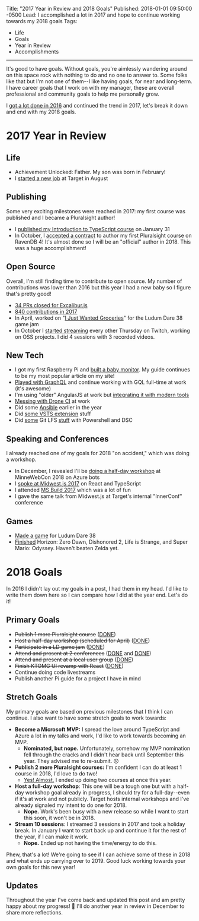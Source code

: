 Title: "2017 Year in Review and 2018 Goals"
Published: 2018-01-01 09:50:00 -0500
Lead: I accomplished a lot in 2017 and hope to continue working towards my 2018 goals
Tags:
- Life
- Goals
- Year in Review
- Accomplishments
---

It's good to have goals. Without goals, you're aimlessly wandering around on this space rock with nothing to do and no one to answer to. Some folks like that but I'm not one of them--I like having goals, for near and long-term. I have career goals that I work on with my manager, these are overall professional and community goals to help me personally grow.

I [got a lot done in 2016](https://kamranicus.com/posts/2017-01-02-year-in-review) and continued the trend in 2017, let's break it down and end with my 2018 goals.

# 2017 Year in Review

## Life

- Achievement Unlocked: Father. My son was born in February!
- I [started a new job](https://kamranicus.com/posts/2017-08-28-joined-target) at Target in August

## Publishing

Some very exciting milestones were reached in 2017: my first course was published and I became a Pluralsight author!

- I [published my Introduction to TypeScript course](https://kamranicus.com/posts/2017-01-31-introduction-to-typescript-course-packt-publishing) on January 31
- In October, I [accepted a contract](https://kamranicus.com/posts/2017-10-10-becoming-a-pluralsight-author) to author my first Pluralsight course on RavenDB 4! It's almost done so I will be an "official" author in 2018. This was a huge accomplishment!

## Open Source

Overall, I'm still finding time to contribute to open source. My number of contributions was lower than 2016 but this year I had a new baby so I figure that's pretty good!

- [34 PRs closed for Excalibur.js](https://github.com/excaliburjs/Excalibur/pulls?page=1&q=is%3Apr+is%3Aclosed+author%3Akamranayub)
- [840 contributions in 2017](https://github.com/kamranayub?tab=overview&from=2017-12-01&to=2017-12-31)
- In April, worked on "[I Just Wanted Groceries](https://github.com/excaliburjs/ludum-38)" for the Ludum Dare 38 game jam
- In October I [started streaming](https://www.youtube.com/playlist?list=PL3ac-9HYUzQjbIWk7BczVfPqVD2_BNWhE) every other Thursday on Twitch, working on OSS projects. I did 4 sessions with 3 recorded videos.

## New Tech

- I got my first Raspberry Pi and [built a baby monitor](https://kamranicus.com/posts/2017-02-21-building-a-raspberry-pi-3-baby-monitor-livestream-audio-video). My guide continues to be my most popular article on my site!
- [Played with GraphQL](https://kamranicus.com/posts/2017-10-27-frontend-masters-node-api-graphql) and continue working with GQL full-time at work (it's awesome)
- I'm using "older" AngularJS at work but [integrating it with modern tools](https://kamranicus.com/posts/2017-10-06-webpack-karma-jest-babel-angularjs)
- [Messing with Drone CI](https://kamranicus.com/posts/2017-11-20-node-chrome-headless-drone-image) at work
- Did some [Ansible](https://github.com/ansible/ansible/pulls/kamranayub) earlier in the year
- Did [some VSTS extension](https://github.com/rschiefer/MSDeployAllTheThings/pull/6) stuff
- Did [some](https://kamranicus.com/posts/2017-02-04-powershell-dsc-git-lfs-binaries) Git LFS [stuff](https://kamranicus.com/posts/2017-06-14-downloading-git-lfs-files-from-tfs-vsts) with Powershell and DSC

## Speaking and Conferences

I already reached one of my goals for 2018 "on accident," which was doing a workshop.

- In December, I revealed I'll be [doing a half-day workshop](https://kamranicus.com/posts/2017-12-18-workshop-bots-javascript-node-minnewebcon) at MinneWebCon 2018 on Azure bots
- I [spoke at Midwest.js 2017](https://kamranicus.com/posts/2017-07-14-midwestjs-react-typescript) on React and TypeScript
- I attended [MS Build 2017](https://kamranicus.com/posts/2017-02-01-build-2017) which was a lot of fun
- I gave the same talk from Midwest.js at Target's internal "InnerConf" conference

## Games

- [Made a game](https://github.com/excaliburjs/ludum-38) for Ludum Dare 38
- [Finished](https://keeptrackofmygames.com/users/kamranicus/lists/played/?sortBy=DateAdded) Horizon: Zero Dawn, Dishonored 2, Life is Strange, and Super Mario: Odyssey. Haven't beaten Zelda yet.

# 2018 Goals

In 2016 I didn't lay out my goals in a post, I had them in my head. I'd like to write them down here so I can compare how I did at the year end. Let's do it!

## Primary Goals

- ~~Publish 1 more Pluralsight course~~ ([DONE](https://kamranicus.com/posts/2018-10-18-new-azure-pluralsight-courses))
- ~~Host a half-day workshop (scheduled for April)~~ ([DONE](https://kamranicus.com/posts/2018-04-29-azure-nodejs-workshop-minnewebcon))
- ~~Participate in a LD game jam~~ ([DONE](https://kamranicus.com/posts/2018-04-29-ludum-dare-41-post-mortem))
- ~~Attend and present at 2 conferences~~ ([DONE](https://kamranicus.com/posts/2018-04-29-azure-nodejs-workshop-minnewebcon) and [DONE](https://kamranicus.com/posts/2018-05-11-ndc-minnesota-typescript-react))
- ~~Attend and present at a local user group~~ ([DONE](https://twitter.com/kamranayub/status/1037840790414864384))
- ~~Finish KTOMG UI revamp with React~~ ([DONE](https://twitter.com/kamranayub/status/1055344465991344128))
- Continue doing code livestreams
- Publish another Pi guide for a project I have in mind

## Stretch Goals

My primary goals are based on previous milestones that I think I can continue. I also want to have some stretch goals to work towards:

- **Become a Microsoft MVP:** I spread the love around TypeScript and Azure a lot in my talks and work, I'd like to work towards becoming an MVP.
  - **Nominated, but nope.** Unfortunately, somehow my MVP nomination fell through the cracks and I didn't hear back until September this year. They advised me to re-submit. 😞
- **Publish 2 more Pluralsight courses:** I'm confident I can do at least 1 course in 2018, I'd love to do two!
  - [Yes! Almost.](https://kamranicus.com/posts/2018-10-18-new-azure-pluralsight-courses) I ended up doing two courses at once this year.
- **Host a full-day workshop**: This one will be a tough one but with a half-day workshop goal already in progress, I should try for a full-day--even if it's at work and not publicly. Target hosts internal workshops and I've already signaled my intent to do one for 2018.
  - **Nope.** Work's been busy with a new release so while I want to start this soon, it won't be in 2018.
- **Stream 10 sessions**: I streamed 3 sessions in 2017 and took a holiday break. In January I want to start back up and continue it for the rest of the year, if I can make it work.
  - **Nope.** Ended up not having the time/energy to do this.

Phew, that's a lot! We're going to see if I can achieve some of these in 2018 and what ends up carrying over to 2019. Good luck working towards your own goals for this new year!

## Updates

Throughout the year I've come back and updated this post and am pretty happy about my progress! 🎉 I'll do another year in review in December to share more reflections.